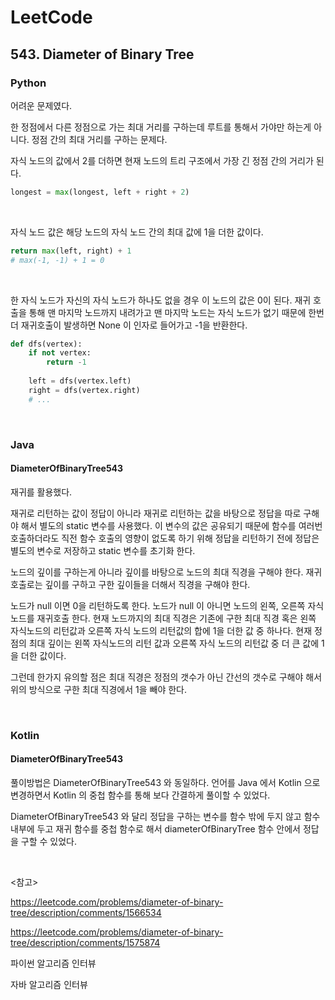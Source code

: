 # LeetCode

## 543. Diameter of Binary Tree

### Python

어려운 문제였다.

한 정점에서 다른 정점으로 가는 최대 거리를 구하는데 루트를 통해서 가야만 하는게 아니다. 정점 간의 최대 거리를 구하는 문제다.

자식 노드의 값에서 2를 더하면 현재 노드의 트리 구조에서 가장 긴 정점 간의 거리가 된다.

```python
longest = max(longest, left + right + 2)
```

<br>

자식 노드 값은 해당 노드의 자식 노드 간의 최대 값에 1을 더한 값이다. 

```python
return max(left, right) + 1
# max(-1, -1) + 1 = 0
```

<br>

한 자식 노드가 자신의 자식 노드가 하나도 없을 경우 이 노드의 값은 0이 된다. 재귀 호출을 통해 맨 마지막 노드까지 내려가고 맨 마지막 노드는 자식 노드가 없기 때문에 한번 더 재귀호출이 발생하면 None 이 인자로 들어가고 -1을 반환한다.  

```python
def dfs(vertex):
    if not vertex:
        return -1
    
    left = dfs(vertex.left)
    right = dfs(vertex.right)
    # ...
```

<br>

### Java

#### DiameterOfBinaryTree543

재귀를 활용했다. 

재귀로 리턴하는 값이 정답이 아니라 재귀로 리턴하는 값을 바탕으로 정답을 따로 구해야 해서 별도의 static 변수를 사용했다. 이 변수의 값은 공유되기 때문에 함수를 여러번 호출하더라도 직전 함수 호출의 영향이 없도록 하기 위해 정답을 리턴하기 전에 정답은 별도의 변수로 저장하고 static 변수를 초기화 한다.

노드의 깊이를 구하는게 아니라 깊이를 바탕으로 노드의 최대 직경을 구해야 한다. 재귀호출로는 깊이를 구하고 구한 깊이들을 더해서 직경을 구해야 한다.

노드가 null 이면 0을 리턴하도록 한다. 노드가 null 이 아니면 노드의 왼쪽, 오른쪽 자식 노드를 재귀호출 한다. 현재 노드까지의 최대 직경은 기존에 구한 최대 직경 혹은 왼쪽 자식노드의 리턴값과 오른쪽 자식 노드의 리턴값의 합에 1을 더한 값 중 하나다. 현재 정점의 최대 깊이는 왼쪽 자식노드의 리턴 값과 오른쪽 자식 노드의 리턴값 중 더 큰 값에 1을 더한 값이다.

그런데 한가지 유의할 점은 최대 직경은 정점의 갯수가 아닌 간선의 갯수로 구해야 해서 위의 방식으로 구한 최대 직경에서 1을 빼야 한다.

<br>

### Kotlin

#### DiameterOfBinaryTree543

풀이방법은 DiameterOfBinaryTree543 와 동일하다. 언어를 Java 에서 Kotlin 으로 변경하면서 Kotlin 의 중첩 함수를 통해 보다 간결하게 풀이할 수 있었다.

DiameterOfBinaryTree543 와 달리 정답을 구하는 변수를 함수 밖에 두지 않고 함수 내부에 두고 재귀 함수를 중첩 함수로 해서 diameterOfBinaryTree 함수 안에서 정답을 구할 수 있었다.

<br>

<참고>

https://leetcode.com/problems/diameter-of-binary-tree/description/comments/1566534

https://leetcode.com/problems/diameter-of-binary-tree/description/comments/1575874

파이썬 알고리즘 인터뷰

자바 알고리즘 인터뷰

